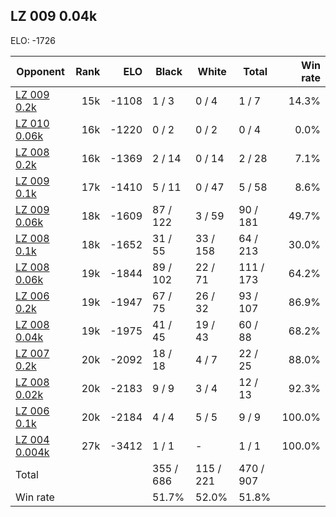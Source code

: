## LZ 009 0.04k ##

ELO: -1726

Opponent | Rank | ELO | Black | White | Total | Win rate
---------|-----:|----:|-------|-------|-------|-------:
[LZ 009 0.2k](LZ%20009%200.2k.md) | 15k | -1108 | 1 / 3 | 0 / 4 | 1 / 7 | 14.3%
[LZ 010 0.06k](LZ%20010%200.06k.md) | 16k | -1220 | 0 / 2 | 0 / 2 | 0 / 4 | 0.0%
[LZ 008 0.2k](LZ%20008%200.2k.md) | 16k | -1369 | 2 / 14 | 0 / 14 | 2 / 28 | 7.1%
[LZ 009 0.1k](LZ%20009%200.1k.md) | 17k | -1410 | 5 / 11 | 0 / 47 | 5 / 58 | 8.6%
[LZ 009 0.06k](LZ%20009%200.06k.md) | 18k | -1609 | 87 / 122 | 3 / 59 | 90 / 181 | 49.7%
[LZ 008 0.1k](LZ%20008%200.1k.md) | 18k | -1652 | 31 / 55 | 33 / 158 | 64 / 213 | 30.0%
[LZ 008 0.06k](LZ%20008%200.06k.md) | 19k | -1844 | 89 / 102 | 22 / 71 | 111 / 173 | 64.2%
[LZ 006 0.2k](LZ%20006%200.2k.md) | 19k | -1947 | 67 / 75 | 26 / 32 | 93 / 107 | 86.9%
[LZ 008 0.04k](LZ%20008%200.04k.md) | 19k | -1975 | 41 / 45 | 19 / 43 | 60 / 88 | 68.2%
[LZ 007 0.2k](LZ%20007%200.2k.md) | 20k | -2092 | 18 / 18 | 4 / 7 | 22 / 25 | 88.0%
[LZ 008 0.02k](LZ%20008%200.02k.md) | 20k | -2183 | 9 / 9 | 3 / 4 | 12 / 13 | 92.3%
[LZ 006 0.1k](LZ%20006%200.1k.md) | 20k | -2184 | 4 / 4 | 5 / 5 | 9 / 9 | 100.0%
[LZ 004 0.004k](LZ%20004%200.004k.md) | 27k | -3412 | 1 / 1 | - | 1 / 1 | 100.0%
Total | | | 355 / 686 | 115 / 221 | 470 / 907 | 
Win rate| | | 51.7% | 52.0% | 51.8% | 
